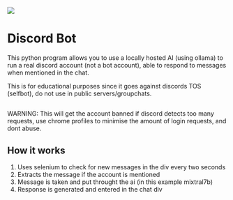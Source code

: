 
![](https://i.imgur.com/vUHB6ZL.png)


# Discord Bot

This python program allows you to use a locally hosted AI (using ollama) to run a real discord account (not a bot account), able to respond to messages when mentioned in the chat.

This is for educational purposes since it goes against discords TOS (selfbot), do not use in public servers/groupchats.

##

WARNING:
This will get the account banned if discord detects too many requests, use chrome profiles to minimise the amount of login requests, and dont abuse.



## How it works

1. Uses selenium to check for new messages in the div every two seconds
2. Extracts the message if the account is mentioned
3. Message is taken and put throught the ai (in this example mixtral7b)
4. Response is generated and entered in the chat div
